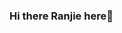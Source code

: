 ### Hi there Ranjie here👋

<!--
**ranjieyu/ranjieyu** is a ✨ _special_ ✨ repository because its `README.md` (this file) appears on your GitHub profile.

Here are some ideas to get you started:

- 🔭 I’m currently working on getting rich
- 🌱 I’m currently learning git/gitHub as start
- 👯 I’m looking to collaborate on anyone with same mindset
- 🤔 I’m looking for help with any new knowledge on git/gitHub
- 💬 Ask me about life
- 📫 How to reach me: reach me here
- 😄 Pronouns: He/Him
- ⚡ Fun fact: normie catching up on life :blush:
-->

